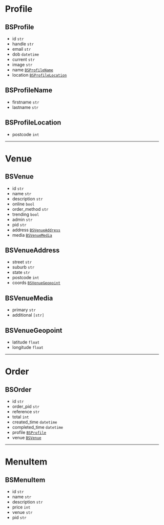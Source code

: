 # Profile

## BSProfile
- id `str`
- handle `str`
- email `str`
- dob `datetime`
- current `str`
- image `str`
- name [`BSProfileName`](#bsprofilename)
- location [`BSProfileLocation`](#bsprofilelocation)

## BSProfileName
- firstname `str`
- lastname `str`

## BSProfileLocation
- postcode `int`

---

# Venue

## BSVenue
- id `str`
- name `str`
- description `str`
- online `bool`
- order_method `str`
- trending `bool`
- admin `str`
- pid `str`
- address [`BSVenueAddress`](#bsvenueaddress)
- media [`BSVenueMedia`](#bsvenuemedia)

## BSVenueAddress
- street `str`
- suburb `str`
- state `str`
- postcode `int`
- coords [`BSVenueGeopoint`](#bsvenuegeopoint)

## BSVenueMedia
- primary `str`
- additional `[str]`

## BSVenueGeopoint
- latitude `float`
- longitude `float`

---

# Order

## BSOrder
- id `str`
- order_pid `str`
- reference `str`
- total `int`
- created_time `datetime`
- completed_time `datetime`
- profile [`BSProfile`](#bsprofile)
- venue [`BSVenue`](#bsvenue)

---

# MenuItem

## BSMenuItem
- id `str`
- name `str`
- description `str`
- price `int`
- venue `str`
- pid `str`